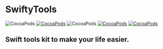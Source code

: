 # SwiftyTools

![CocoaPods](https://img.shields.io/badge/platform-ios-lightgray.svg)
[![CocoaPods](https://img.shields.io/badge/pod-0.8.10-blue.svg)](https://github.com/VladasZ/SwiftyTools)
![CocoaPods](https://img.shields.io/badge/status-alpha-orange.svg)
[![CocoaPods](https://img.shields.io/badge/swift-3.1-brightgreen.svg)](https://swift.org)
[![CocoaPods](https://img.shields.io/badge/license-MIT-lightgray.svg)](https://github.com/VladasZ/SwiftyTools/blob/master/LICENSE)

## Swift tools kit to make your life easier.
